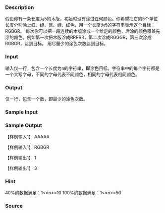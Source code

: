 
### Description
假设你有一条长度为5的木版，初始时没有涂过任何颜色。你希望把它的5个单位长度分别涂上红、绿、蓝、绿、红色，用一个长度为5的字符串表示这个目标：RGBGR。
每次你可以把一段连续的木版涂成一个给定的颜色，后涂的颜色覆盖先涂的颜色。例如第一次把木版涂成RRRRR，第二次涂成RGGGR，第三次涂成RGBGR，达到目标。
用尽量少的涂色次数达到目标。

### Input
输入仅一行，包含一个长度为n的字符串，即涂色目标。字符串中的每个字符都是一个大写字母，不同的字母代表不同颜色，相同的字母代表相同颜色。


### Output
仅一行，包含一个数，即最少的涂色次数。

### Sample Input

### Sample Output
【样例输入1】
AAAAA

【样例输入1】
RGBGR

【样例输出1】
1

【样例输出1】
3



### Hint
40%的数据满足：1<=n<=10
100%的数据满足：1<=n<=50

### Source
